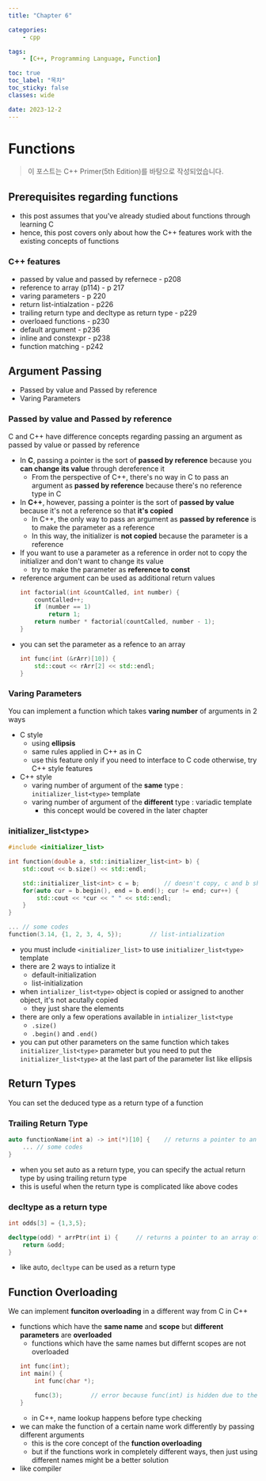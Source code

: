 ```yaml
---
title: "Chapter 6"

categories:
    - cpp

tags:
    - [C++, Programming Language, Function]

toc: true
toc_label: "목차"
toc_sticky: false
classes: wide

date: 2023-12-2
---
```


# Functions

> 이 포스트는 C++ Primer(5th Edition)를 바탕으로 작성되었습니다.

## Prerequisites regarding functions
- this post assumes that you've already studied about functions through learning C
- hence, this post covers only about how the C++ features work with the existing concepts of functions

### C++ features
- passed by value and passed by refernece - p208
- reference to array (p114) - p 217
- varing parameters - p 220
- return list-intialzation - p226
- trailing return type and decltype as return type - p229
- overloaed functions - p230
- default argument - p236
- inline and constexpr - p238
- function matching - p242


## Argument Passing
- Passed by value and Passed by reference
- Varing Parameters

### Passed by value and Passed by reference
C and C++ have difference concepts regarding passing an argument as passed by value or passed by reference
- In **C**, passing a pointer is the sort of **passed by reference** because you **can change its value** through dereference it
    * From the perspective of C++, there's no way in C to pass an argument as **passed by reference** because there's no reference type in C
- In **C++**, however, passing a pointer is the sort of **passed by value** because it's not a reference so that **it's copied**
    * In C++, the only way to pass an argument as **passed by reference** is to make the parameter as a reference
    * In this way, the initializer is **not copied** because the parameter is a reference
- If you want to use a parameter as a reference in order not to copy the initializer and don't want to change its value
    * try to make the parameter as **reference to const**
- reference argument can be used as additional return values
    ```c++
    int factorial(int &countCalled, int number) {
        countCalled++;
        if (number == 1)
            return 1;
        return number * factorial(countCalled, number - 1);
    }
    ```
- you can set the parameter as a refence to an array
    ```c++
    int func(int (&rArr)[10]) {
        std::cout << rArr[2] << std::endl;
    }
    ```

### Varing Parameters
You can implement a function which takes **varing number** of arguments in 2 ways
- C style
    * using **ellipsis**
    * same rules applied in C++ as in C
    * use this feature only if you need to interface to C code otherwise, try C++ style features
- C++ style
    * varing number of argument of the **same** type : `initializer_list<type>` template
    * varing number of argument of the **different** type : variadic template
        + this concept would be covered in the later chapter

### initializer_list\<type>
```c++
#include <initializer_list>

int function(double a, std::initializer_list<int> b) {
    std::cout << b.size() << std::endl;

    std::initializer_list<int> c = b;       // doesn't copy, c and b share the element
    for(auto cur = b.begin(), end = b.end(); cur != end; cur++) {
        std::cout << *cur << " " << std::endl;
    }
}

... // some codes
function(3.14, {1, 2, 3, 4, 5});        // list-intialization
```
- you must include `<initializer_list>` to use `initializer_list<type>` template
- there are 2 ways to intialize it
    * default-initialization
    * list-initialization
- when `intializer_list<type>` object is copied or assigned to another object, it's not acutally copied
    * they just share the elements
- there are only a few operations available in `intializer_list<type`
    * `.size()`
    * `.begin()` and `.end()`
- you can put other parameters on the same function which takes `initializer_list<type>` parameter but you need to put the `initializer_list<type>` at the last part of the parameter list like ellipsis


## Return Types
You can set the deduced type as a return type of a function

### Trailing Return Type
```c++
auto functionName(int a) -> int(*)[10] {    // returns a pointer to an array of 10 int elements
    ... // some codes
}
```
- when you set auto as a return type, you can specify the actual return type by using trailing return type
- this is useful when the return type is complicated like above codes

### decltype as a return type
```c++
int odds[3] = {1,3,5};

decltype(odd) * arrPtr(int i) {     // returns a pointer to an array of 3 int elements
    return &odd;
}
```
- like auto, `decltype` can be used as a return type


## Function Overloading
We can implement **funciton overloading** in a different way from C in C++
- functions which have the **same name** and **scope** but **different parameters** are **overloaded**
    * functions which have the same names but differnt scopes are not overloaded
    ```c++
    int func(int);
    int main() {
        int func(char *);

        func(3);        // error because func(int) is hidden due to the local function
    }
    ```
    * in C++, name lookup happens before type checking
- we can make the function of a certain name work differently by passing different arguments
    * this is the core concept of the **function overloading**
    * but if the functions work in completely different ways, then just using different names might be a better solution
- like compiler 
